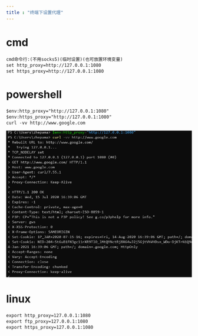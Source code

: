 ```yaml
---
title : "终端下设置代理"
---
```


# cmd

```
cmd命令行:(不用socks5)(临时设置)(也可放置环境变量)
set http_proxy=http://127.0.0.1:1080
set https_proxy=http://127.0.0.1:1080

```



# powershell

```
$env:http_proxy="http://127.0.0.1:1080"
$env:https_proxy="http://127.0.0.1:1080"
curl -vv http://www.google.com
```

![image-20200716004313442](../../assets/images/2020-07-13-cons/image-20200716004313442.png)



# linux

```
export http_proxy=127.0.0.1:1080
export ftp_proxy=127.0.0.1:1080
export https_proxy=127.0.0.1:1080
```


